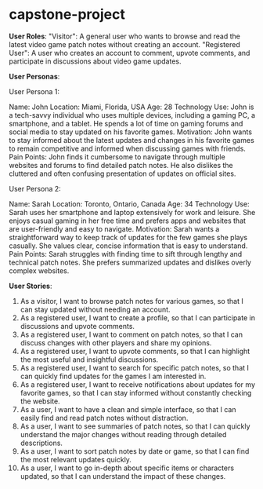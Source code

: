 # capstone-project

**User Roles**:
"Visitor": A general user who wants to browse and read the latest video game patch notes without creating an account.
"Registered User": A user who creates an account to comment, upvote comments, and participate in discussions about video game updates.

**User Personas**:

User Persona 1:

Name: John
Location: Miami, Florida, USA
Age: 28
Technology Use: John is a tech-savvy individual who uses multiple devices, including a gaming PC, a smartphone, and a tablet. He spends a lot of time on gaming forums and social media to stay updated on his favorite games.
Motivation: John wants to stay informed about the latest updates and changes in his favorite games to remain competitive and informed when discussing games with friends.
Pain Points: John finds it cumbersome to navigate through multiple websites and forums to find detailed patch notes. He also dislikes the cluttered and often confusing presentation of updates on official sites.

User Persona 2:

Name: Sarah
Location: Toronto, Ontario, Canada
Age: 34
Technology Use: Sarah uses her smartphone and laptop extensively for work and leisure. She enjoys casual gaming in her free time and prefers apps and websites that are user-friendly and easy to navigate.
Motivation: Sarah wants a straightforward way to keep track of updates for the few games she plays casually. She values clear, concise information that is easy to understand.
Pain Points: Sarah struggles with finding time to sift through lengthy and technical patch notes. She prefers summarized updates and dislikes overly complex websites.

**User Stories**:
1. As a visitor, I want to browse patch notes for various games, so that I can stay updated without needing an account.
2. As a registered user, I want to create a profile, so that I can participate in discussions and upvote comments.
3. As a registered user, I want to comment on patch notes, so that I can discuss changes with other players and share my opinions.
4. As a registered user, I want to upvote comments, so that I can highlight the most useful and insightful discussions.
5. As a registered user, I want to search for specific patch notes, so that I can quickly find updates for the games I am interested in.
6. As a registered user, I want to receive notifications about updates for my favorite games, so that I can stay informed without constantly checking the website.
7. As a user, I want to have a clean and simple interface, so that I can easily find and read patch notes without distraction.
8. As a user, I want to see summaries of patch notes, so that I can quickly understand the major changes without reading through detailed descriptions.
9. As a user, I want to sort patch notes by date or game, so that I can find the most relevant updates quickly.
10. As a user, I want to go in-depth about specific items or characters updated, so that I can understand the impact of these changes.

